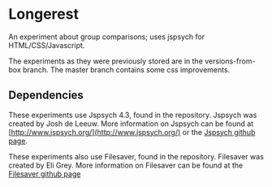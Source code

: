 # Longerest
An experiment about group comparisons; uses jspsych for HTML/CSS/Javascript.

The experiments as they were previously stored are in the versions-from-box branch. The master branch contains some css improvements.

## Dependencies

These experiments use Jspsych 4.3, found in the repository. Jspsych was created by Josh de Leeuw. More information on Jspsych can be found at [http://www.jspsych.org/](http://www.jspsych.org/) or the [Jspsych github page](https://github.com/jodeleeuw/jsPsych/).

These experiments also use Filesaver, found in the repository. Filesaver was created by Eli Grey. More information on Filesaver can be found at the [Filesaver github page](https://github.com/eligrey/FileSaver.js/)
